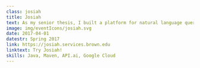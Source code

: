 ```yaml
---
class: josiah
title: Josiah
text: As my senior thesis, I built a platform for natural language queries of arbitrary web APIs.
image: img/eventIcons/josiah.svg
date: 2017-04-01
datestr: Spring 2017
link: https://josiah.services.brown.edu
linktext: Try Josiah!
skills: Java, Maven, API.ai, Google Cloud
---
```


